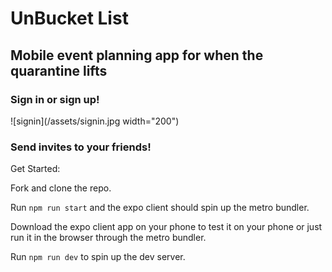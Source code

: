 # UnBucket List

## Mobile event planning app for when the quarantine lifts

### Sign in or sign up!

![signin](/assets/signin.jpg width="200")

### Send invites to your friends!

Get Started:

Fork and clone the repo.

Run `npm run start` and the expo client should spin up the metro bundler.

Download the expo client app on your phone to test it on your phone or just run it in the browser through the metro bundler.

Run `npm run dev` to spin up the dev server.
